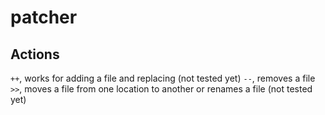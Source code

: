 # patcher

## Actions
`++`, works for adding a file and replacing (not tested yet)
`--`, removes a file
`>>`, moves a file from one location to another or renames a file (not tested yet)
